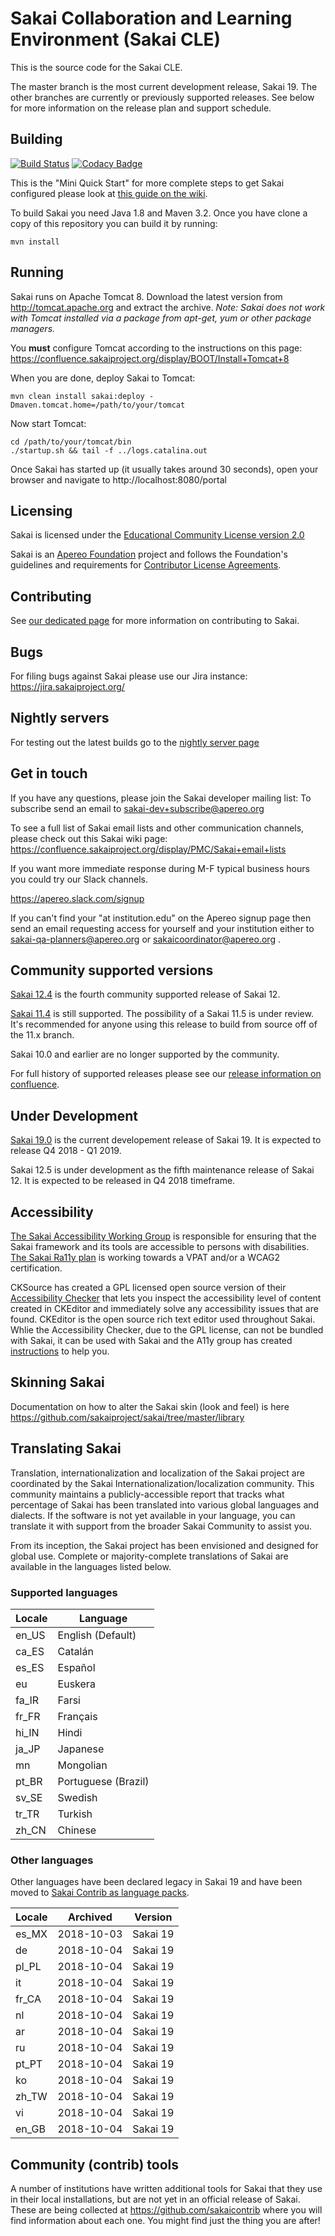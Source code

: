 # Sakai Collaboration and Learning Environment (Sakai CLE)

This is the source code for the Sakai CLE.

The master branch is the most current development release, Sakai 19.
The other branches are currently or previously supported releases. See below for more information on the release plan and support schedule.

## Building

[![Build Status](https://travis-ci.org/sakaiproject/sakai.svg?branch=master)](https://travis-ci.org/sakaiproject/sakai)
[![Codacy Badge](https://api.codacy.com/project/badge/Grade/c68908d6bc044e95b453bae7ddcbad4a)](https://www.codacy.com/app/sakaiproject/sakai?utm_source=github.com&amp;utm_medium=referral&amp;utm_content=sakaiproject/sakai&amp;utm_campaign=Badge_Grade)

This is the "Mini Quick Start" for more complete steps to get Sakai configured please look at [this guide on the wiki](https://github.com/sakaiproject/sakai/wiki/Quick-Start-from-Source).

To build Sakai you need Java 1.8 and Maven 3.2. Once you have clone a copy of this repository you can
build it by running:
```
mvn install
```

## Running

Sakai runs on Apache Tomcat 8. Download the latest version from http://tomcat.apache.org and extract the archive.
*Note: Sakai does not work with Tomcat installed via a package from apt-get, yum or other package managers.*

You **must** configure Tomcat according to the instructions on this page:
https://confluence.sakaiproject.org/display/BOOT/Install+Tomcat+8

When you are done, deploy Sakai to Tomcat:
```
mvn clean install sakai:deploy -Dmaven.tomcat.home=/path/to/your/tomcat
```

Now start Tomcat:
```
cd /path/to/your/tomcat/bin
./startup.sh && tail -f ../logs.catalina.out
```

Once Sakai has started up (it usually takes around 30 seconds), open your browser and navigate to http://localhost:8080/portal

## Licensing

Sakai is licensed under the [Educational Community License version 2.0](http://opensource.org/licenses/ECL-2.0) 

Sakai is an [Apereo Foundation](http://www.apereo.org) project and follows the Foundation's guidelines and requirements for [Contributor License Agreements](https://www.apereo.org/licensing).

## Contributing

See [our dedicated page](CONTRIBUTING.md) for more information on contributing to Sakai.

## Bugs

For filing bugs against Sakai please use our Jira instance: https://jira.sakaiproject.org/

## Nightly servers 
For testing out the latest builds go to the [nightly server page](http://nightly2.sakaiproject.org)

## Get in touch
If you have any questions, please join the Sakai developer mailing list: To subscribe send an email to sakai-dev+subscribe@apereo.org

To see a full list of Sakai email lists and other communication channels, please check out this Sakai wiki page:
https://confluence.sakaiproject.org/display/PMC/Sakai+email+lists

If you want more immediate response during M-F typical business hours you could try our Slack channels.

https://apereo.slack.com/signup

If you can't find your  "at institution.edu" on the Apereo signup page then send an email requesting access for yourself and your institution either to sakai-qa-planners@apereo.org or sakaicoordinator@apereo.org .

## Community supported versions

[Sakai 12.4](https://confluence.sakaiproject.org/display/DOC/Sakai+12+Release+Notes) is the fourth community supported release of Sakai 12.

[Sakai 11.4](https://confluence.sakaiproject.org/display/DOC/Sakai+11+Release+Notes) is still supported. The possibility of a Sakai 11.5 is under review. It's recommended for anyone using this release to build from source off of the 11.x branch.

Sakai 10.0 and earlier are no longer supported by the community.

For full history of supported releases please see our [release information on confluence](https://confluence.sakaiproject.org/display/DOC/Sakai+Release+Date+list).

## Under Development
[Sakai 19.0](https://confluence.sakaiproject.org/display/REL/Sakai+19+Straw+person) is the current developement release of Sakai 19. It is expected to release Q4 2018 - Q1 2019.

Sakai 12.5 is under development as the fifth maintenance release of Sakai 12. It is expected to be released in Q4 2018 timeframe.

## Accessibility
[The Sakai Accessibility Working Group](https://confluence.sakaiproject.org/display/2ACC/Accessibility+Working+Group) is responsible for ensuring that the Sakai framework and its tools are accessible to persons with disabilities. [The Sakai Ra11y plan](https://confluence.sakaiproject.org/display/2ACC/rA11y+Plan) is working towards a VPAT and/or a WCAG2 certification.

CKSource has created a GPL licensed open source version of their [Accessibility Checker](https://cksource.com/ckeditor/services#accessibility-checker) that lets you inspect the accessibility level of content created in CKEditor and immediately solve any accessibility issues that are found. CKEditor is the open source rich text editor used throughout Sakai. Whlie the Accessibility Checker, due to the GPL license, can not be bundled with Sakai, it can be used with Sakai and the A11y group has created [instructions](https://confluence.sakaiproject.org/display/2ACC/CKEditor+Accessibility+Checker) to help you.

## Skinning Sakai
Documentation on how to alter the Sakai skin (look and feel) is here https://github.com/sakaiproject/sakai/tree/master/library

## Translating Sakai

Translation, internationalization and localization of the Sakai project are coordinated by the Sakai Internationalization/localization community. This community maintains a publicly-accessible report that tracks what percentage of Sakai has been translated into various global languages and dialects. If the software is not yet available in your language, you can translate it with support from the broader Sakai Community to assist you. 

From its inception, the Sakai project has been envisioned and designed for global use. Complete or majority-complete translations of Sakai are available in the languages listed below. 

### Supported languages
| Locale | Language|
| ------ | ------ |
| en_US | English (Default) |
| ca_ES | Catalán |
| es_ES | Español |
| eu | Euskera |
| fa_IR | Farsi |
| fr_FR | Français |
| hi_IN | Hindi |
| ja_JP | Japanese |
| mn | Mongolian |
| pt_BR | Portuguese (Brazil) |
| sv_SE | Swedish |
| tr_TR | Turkish |
| zh_CN | Chinese |

### Other languages

Other languages have been declared legacy in Sakai 19 and have been moved to [Sakai Contrib as language packs](https://github.com/sakaicontrib/legacy-language-packs).

|Locale|Archived|Version|
|---|---|---|
|es_MX|2018-10-03|Sakai 19|
|de|2018-10-04|Sakai 19|
|pl_PL|2018-10-04|Sakai 19|
|it|2018-10-04|Sakai 19|
|fr_CA|2018-10-04|Sakai 19|
|nl|2018-10-04|Sakai 19|
|ar|2018-10-04|Sakai 19|
|ru|2018-10-04|Sakai 19|
|pt_PT|2018-10-04|Sakai 19|
|ko|2018-10-04|Sakai 19|
|zh_TW|2018-10-04|Sakai 19|
|vi|2018-10-04|Sakai 19|
|en_GB|2018-10-04|Sakai 19|

## Community (contrib) tools
A number of institutions have written additional tools for Sakai that they use in their local installations, but are not yet in an official release of Sakai. These are being collected at https://github.com/sakaicontrib where you will find information about each one. You might find just the thing you are after!


